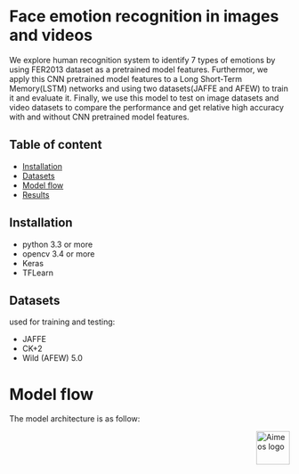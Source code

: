 

# Face emotion recognition in images and videos

We explore human recognition system to identify 7 types of emotions by using FER2013 dataset as a pretrained model features.
Furthermor, we apply this CNN pretrained model features to a Long Short-Term Memory(LSTM) networks and using two
datasets(JAFFE and AFEW) to train it and evaluate it. Finally, we use this
model to test on image datasets and video datasets to compare the performance and get relative high accuracy with and without CNN pretrained model features.

## Table of content

- [Installation](#installation)
- [Datasets](#datasets)
- [Model flow](#model-flow)
- [Results](#results)

## Installation  

- python 3.3 or more
- opencv 3.4 or more  
- Keras
- TFLearn


## Datasets

used for training and testing:

- JAFFE 
- CK+2
- Wild (AFEW) 5.0


# Model flow

The model architecture is as follow:


<a href="https://github.com/windhaunting/face-emotion-recognition-in-images-videos/blob/master/model_flow.png">
    <img src="(https://github.com/windhaunting/face-emotion-recognition-in-images-videos/blob/master/model_flow.png" alt="Aimeos logo" title="Aimeos" align="right" height="60" />
</a>


